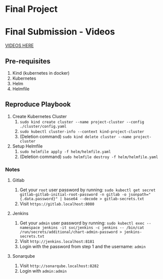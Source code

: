 # Final Project

# Final Submission - Videos
[VIDEOS HERE](https://livejohnshopkins-my.sharepoint.com/:f:/g/personal/mmaggio6_jh_edu/Ek8lfPPZulROi5Xh85HI2O4BGFQFi5yF4o5LuShXl3E0rg?e=S0RdfW)

## Pre-requisites

1. Kind (kubernetes in docker)
2. Kubernetes
3. Helm
4. Helmfile


## Reproduce Playbook

1. Create Kubernetes Cluster
    1. `sudo kind create cluster --name project-cluster --config ./cluster/config.yaml` 
    2. `sudo kubectl cluster-info --context kind-project-cluster`
    3. (Deletion command) `sudo kind delete cluster --name project-cluster`
2. Setup Helmfile
    1. `sudo helmfile apply -f helm/helmfile.yaml`
    2. (Deletion command) `sudo helmfile destroy -f helm/helmfile.yaml`

### Notes

1. Gitlab
    1. Get your `root` user password by running:
    `sudo kubectl get secret gitlab-gitlab-initial-root-password -n gitlab -o jsonpath="{.data.password}" | base64 --decode > gitlab-secrets.txt`
    2. Visit `https://gitlab.localhost:8080`

2. Jenkins
    1. Get your `admin` user password by running:
        `sudo kubectl exec --namespace jenkins -it svc/jenkins -c jenkins -- /bin/cat /run/secrets/additional/chart-admin-password > jenkins-secrets.txt`
    2. Visit `http://jenkins.localhost:8181`
    3. Login with the password from step 1 and the username: `admin`

3. Sonarqube
    1. Visit `http://sonarqube.localhost:8282`
    4. Login with `admin:admin`
